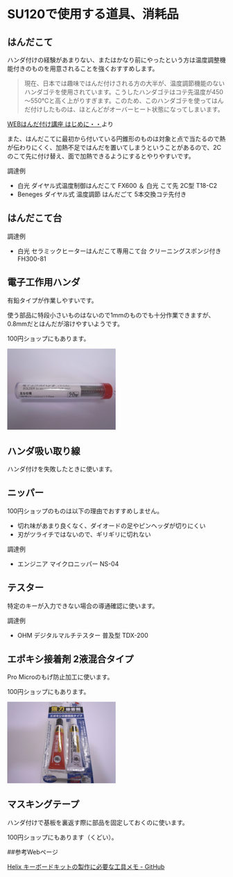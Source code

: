 # SU120で使用する道具、消耗品

## はんだこて

ハンダ付けの経験があまりない、またはかなり前にやったという方は温度調整機能付きのものを用意されることを強くおすすめします。

> 現在、日本では趣味ではんだ付けされる方の大半が、温度調節機能のないハンダゴテを使用されています。こうしたハンダゴテはコテ先温度が450～550℃と高く上がりすぎます。このため、このハンダゴテを使ってはんだ付けしたものは、ほとんどがオーバーヒート状態になってしまいます。

[WEBはんだ付け講座 はじめに・・](https://noseseiki.com/kisokouza/01.html)より

また、はんだこてに最初から付いている円錐形のものは対象と点で当たるので熱が伝わりにくく、加熱不足ではんだを置いてしまうということがあるので、2Cのこて先に付け替え、面で加熱できるようにするとやりやすいです。

調達例
- 白光 ダイヤル式温度制御はんだこて FX600 ＆ 白光 こて先 2C型 T18-C2
- Beneges ダイヤル式 温度調節 はんだごて 5本交換コテ先付き

## はんだこて台

調達例
- 白光 セラミックヒーターはんだこて専用こて台 クリーニングスポンジ付き FH300-81

## 電子工作用ハンダ

有鉛タイプが作業しやすいです。

使う部品に特段小さいものはないので1mmのものでも十分作業できますが、0.8mmだとはんだが溶けやすいようです。

100円ショップにもあります。

<img src="solder.jpg" alt="solder" width="250"/>

## ハンダ吸い取り線

ハンダ付けを失敗したときに使います。

## ニッパー

100円ショップのものは以下の理由でおすすめしません。

- 切れ味があまり良くなく、ダイオードの足やピンヘッダが切りにくい
- 刃がツライチではないので、ギリギリに切れない

調達例
- エンジニア マイクロニッパー NS-04

## テスター

特定のキーが入力できない場合の導通確認に使います。

調達例
- OHM デジタルマルチテスター 普及型 TDX-200

## エポキシ接着剤 2液混合タイプ

Pro Microのもげ防止加工に使います。

100円ショップにもあります。

<img src="2_components_epoxy_adhesive.jpg" alt="2_components_epoxy_adhesive" width="250"/>

## マスキングテープ

ハンダ付けで基板を裏返す際に部品を固定しておくのに使います。

100円ショップにもあります（くどい）。

##参考Webページ

[Helix キーボードキットの製作に必要な工具メモ - GitHub](https://gist.github.com/mtei/6957107a676ddfa85bde0ae41f8fa849)
